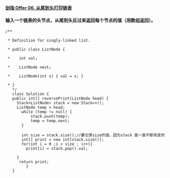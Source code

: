 #### [剑指 Offer 06. 从尾到头打印链表](https://leetcode.cn/problems/cong-wei-dao-tou-da-yin-lian-biao-lcof/)

#### 输入一个链表的头节点，从尾到头反过来返回每个节点的值（用数组返回）。

```
/**

 * Definition for singly-linked list.

 * public class ListNode {

 *    int val;

 *    ListNode next;

 *    ListNode(int x) { val = x; }

 * }
   */
   class Solution {
   public int[] reversePrint(ListNode head) {
     Stack<ListNode> stack = new Stack<>();
     ListNode temp = head;
       while (temp != null) {
           stack.push(temp);
           temp = temp.next;
       }

       int size = stack.size();//要记录size的值，因为stack 是一直不断改变的
       int[] print = new int[stack.size()];
       for(int i = 0 ;i < size ; i++){
         print[i] = stack.pop().val;

     }
      return print;
         }
   }
```

